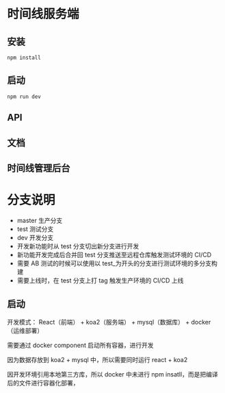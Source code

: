 # 时间线服务端

## 安装

```JS
npm install
```
## 启动

```JS
npm run dev
```

## API

## 文档

## 时间线管理后台

# 分支说明

-   master 生产分支
-   test 测试分支
-   dev 开发分支
-   开发新功能时从 test 分支切出新分支进行开发
-   新功能开发完成后合并回 test 分支推送至远程仓库触发测试环境的 CI/CD
-   需要 AB 测试的时候可以使用以 test\_为开头的分支进行测试环境的多分支构建
-   需要上线时，在 test 分支上打 tag 触发生产环境的 CI/CD 上线

## 启动

开发模式：
React（前端） + koa2（服务端） + mysql（数据库） + docker（运维部署）

需要通过 docker component 启动所有容器，进行开发

因为数据存放到 koa2 + mysql 中，所以需要同时运行 react + koa2

因开发环境引用本地第三方库，所以 docker 中未进行 npm insatll，而是把编译后的文件进行容器化部署，
